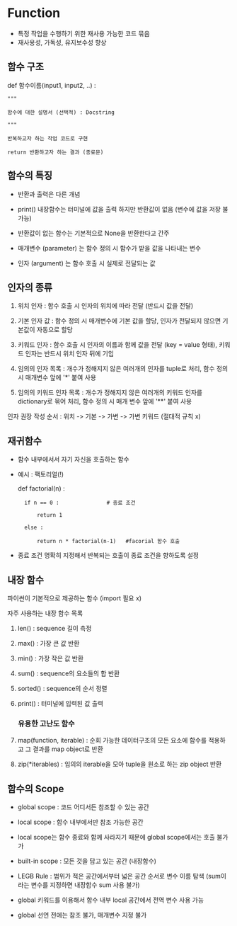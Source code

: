 # Function
- 특정 작업을 수행하기 위한 재사용 가능한 코드 묶음
- 재사용성, 가독성, 유지보수성 향상

## 함수 구조

def 함수이름(input1, input2, ..) : 

    """

    함수에 대한 설명서 (선택적) : Docstring

    """

    반복하고자 하는 작업 코드로 구현

    return 반환하고자 하는 결과 (종료문)

## 함수의 특징

- 반환과 출력은 다른 개념

- print() 내장함수는 터미널에 값을 출력 하지만 반환값이 없음 (변수에 값을 저장 불가능)

- 반환값이 없는 함수는 기본적으로 None을 반환한다고 간주

- 매개변수 (parameter) 는 함수 정의 시 함수가 받을 값을 나타내는 변수

- 인자 (argument) 는 함수 호출 시 실제로 전달되는 값


## 인자의 종류

1. 위치 인자 : 함수 호출 시 인자의 위치에 따라 전달 (반드시 값을 전달)

2. 기본 인자 값 : 함수 정의 시 매개변수에 기본 값을 할당, 인자가 전달되지 않으면 기본값이 자동으로 할당

3. 키워드 인자 : 함수 호출 시 인자의 이름과 함께 값을 전달 (key = value 형태), 키워드 인자는 반드시 위치 인자 뒤에 기입

4. 임의의 인자 목록 : 개수가 정해지지 않은 여러개의 인자를 tuple로 처리, 함수 정의 시 매개변수 앞에 '*' 붙여 사용

5. 임의의 키워드 인자 목록 : 개수가 정해지지 않은 여러개의 키워드 인자를 dictionary로 묶어 처리, 함수 정의 시 매개 변수 앞에 '**' 붙여 사용

인자 권장 작성 순서 : 위치 -> 기본 -> 가변 -> 가변 키워드 (절대적 규칙 x)

## 재귀함수

- 함수 내부에서서 자기 자신을 호출하는 함수 

- 예시 : 팩토리얼(!) 

    def factorial(n) : 

        if n == 0 :               # 종료 조건

            return 1
        
        else : 

            return n * factorial(n-1)   #facorial 함수 호출        
        
- 종료 조건 명확히 지정해서 반복되는 호출이 종료 조건을 향하도록 설정

## 내장 함수

파이썬이 기본적으로 제공하는 함수 (import 필요 x)

자주 사용하는 내장 함수 목록

1. len() : sequence 길이 측정
2. max() : 가장 큰 값 반환
3. min() : 가장 작은 값 반환
4. sum() : sequence의 요소들의 합 반환
5. sorted() : sequence의 순서 정렬
6. print() : 터미널에 입력된 값 출력

    ### 유용한 고난도 함수

7. map(function, iterable) : 순회 가능한 데이터구조의 모든 요소에 함수를 적용하고 그 결과를 map object로 반환

8. zip(*iterables) : 임의의 iterable을 모아 tuple을 원소로 하는 zip object 반환

## 함수의 Scope

- global scope : 코드 어디서든 참조할 수 있는 공간

- local scope : 함수 내부에서만 참조 가능한 공간

- local scope는 함수 종료와 함께 사라지기 때문에 global scope에서는 호출 불가가

- built-in scope : 모든 것을 담고 있는 공간 (내장함수)

- LEGB Rule : 범위가 적은 공간에서부터 넓은 공간 순서로 변수 이름 탐색 (sum이라는 변수를 지정하면 내장함수 sum 사용 불가)

- global 키워드를 이용해서 함수 내부 local 공간에서 전역 변수 사용 가능

- global 선언 전에는 참조 불가, 매개변수 지정 불가

